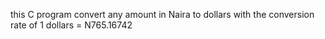this C program convert any amount in Naira to dollars with the conversion rate of 1 dollars = N765.16742
